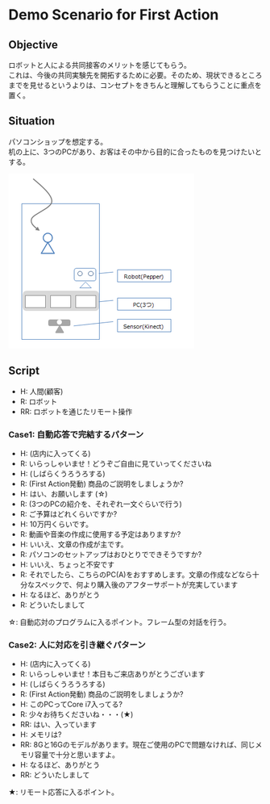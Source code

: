 # Demo Scenario for First Action

## Objective

ロボットと人による共同接客のメリットを感じてもらう。  
これは、今後の共同実験先を開拓するために必要。そのため、現状できるところまでを見せるというよりは、コンセプトをきちんと理解してもらうことに重点を置く。

## Situation

パソコンショップを想定する。  
机の上に、3つのPCがあり、お客はその中から目的に合ったものを見つけたいとする。

![scenario1.PNG](./images/scenario1.PNG)

## Script

* H: 人間(顧客)
* R: ロボット
* RR: ロボットを通じたリモート操作

### Case1: 自動応答で完結するパターン

* H: (店内に入ってくる)
 * R: いらっしゃいませ！どうぞご自由に見ていってくださいね
* H: (しばらくうろうろする)
 * R: (First Action発動) 商品のご説明をしましょうか?
* H: はい、お願いします (☆)
 * R: (3つのPCの紹介を、それぞれ一文ぐらいで行う)
 * R: ご予算はどれくらいですか?
* H: 10万円くらいです。
 * R: 動画や音楽の作成に使用する予定はありますか?
* H: いいえ、文章の作成が主です。
 * R: パソコンのセットアップはおひとりでできそうですか?
* H: いいえ、ちょっと不安です
 * R: それでしたら、こちらのPC(A)をおすすめします。文章の作成などなら十分なスペックで、何より購入後のアフターサポートが充実しています
* H: なるほど、ありがとう
 * R: どういたしまして

☆: 自動応対のプログラムに入るポイント。フレーム型の対話を行う。

### Case2: 人に対応を引き継ぐパターン

* H: (店内に入ってくる)
 * R: いらっしゃいませ！本日もご来店ありがとうございます
* H: (しばらくうろうろする)
 * R: (First Action発動) 商品のご説明をしましょうか?
* H: このPCってCore i7入ってる? 
 * R: 少々お待ちくださいね・・・(★)
 * RR: はい、入っています
* H: メモリは?
 * RR: 8Gと16Gのモデルがあります。現在ご使用のPCで問題なければ、同じメモリ容量で十分と思いますよ。
* H: なるほど、ありがとう
 * RR: どういたしまして

★: リモート応答に入るポイント。

